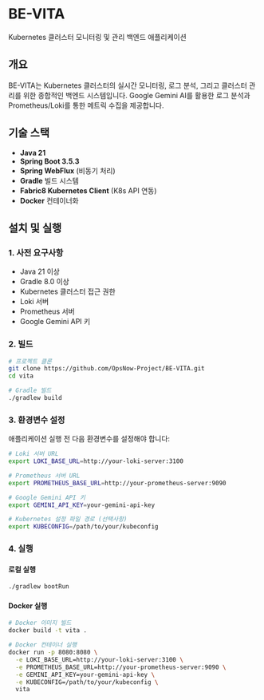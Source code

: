 # BE-VITA

Kubernetes 클러스터 모니터링 및 관리 백엔드 애플리케이션

## 개요

BE-VITA는 Kubernetes 클러스터의 실시간 모니터링, 로그 분석, 그리고 클러스터 관리를 위한 종합적인 백엔드 시스템입니다. Google Gemini AI를 활용한 로그 분석과 Prometheus/Loki를 통한 메트릭 수집을 제공합니다.


## 기술 스택

- **Java 21**
- **Spring Boot 3.5.3**
- **Spring WebFlux** (비동기 처리)
- **Gradle** 빌드 시스템
- **Fabric8 Kubernetes Client** (K8s API 연동)
- **Docker** 컨테이너화

## 설치 및 실행

### 1. 사전 요구사항

- Java 21 이상
- Gradle 8.0 이상
- Kubernetes 클러스터 접근 권한
- Loki 서버
- Prometheus 서버
- Google Gemini API 키

### 2. 빌드

```bash
# 프로젝트 클론
git clone https://github.com/OpsNow-Project/BE-VITA.git
cd vita

# Gradle 빌드
./gradlew build
```

### 3. 환경변수 설정

애플리케이션 실행 전 다음 환경변수를 설정해야 합니다:

```bash
# Loki 서버 URL
export LOKI_BASE_URL=http://your-loki-server:3100

# Prometheus 서버 URL
export PROMETHEUS_BASE_URL=http://your-prometheus-server:9090

# Google Gemini API 키
export GEMINI_API_KEY=your-gemini-api-key

# Kubernetes 설정 파일 경로 (선택사항)
export KUBECONFIG=/path/to/your/kubeconfig
```

### 4. 실행

#### 로컬 실행
```bash
./gradlew bootRun
```

#### Docker 실행
```bash
# Docker 이미지 빌드
docker build -t vita .

# Docker 컨테이너 실행
docker run -p 8080:8080 \
  -e LOKI_BASE_URL=http://your-loki-server:3100 \
  -e PROMETHEUS_BASE_URL=http://your-prometheus-server:9090 \
  -e GEMINI_API_KEY=your-gemini-api-key \
  -e KUBECONFIG=/path/to/your/kubeconfig \
  vita
```
